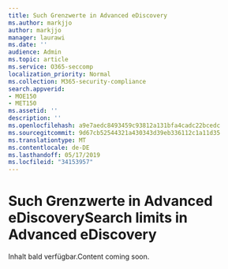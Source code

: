 ```yaml
---
title: Such Grenzwerte in Advanced eDiscovery
ms.author: markjjo
author: markjjo
manager: laurawi
ms.date: ''
audience: Admin
ms.topic: article
ms.service: O365-seccomp
localization_priority: Normal
ms.collection: M365-security-compliance
search.appverid:
- MOE150
- MET150
ms.assetid: ''
description: ''
ms.openlocfilehash: a9e7aedc8493459c93812a131bfa4cadc22bcedc
ms.sourcegitcommit: 9d67cb52544321a430343d39eb336112c1a11d35
ms.translationtype: MT
ms.contentlocale: de-DE
ms.lasthandoff: 05/17/2019
ms.locfileid: "34153957"
---
```

# <a name="search-limits-in-advanced-ediscovery"></a><span data-ttu-id="381ff-102">Such Grenzwerte in Advanced eDiscovery</span><span class="sxs-lookup"><span data-stu-id="381ff-102">Search limits in Advanced eDiscovery</span></span>

<span data-ttu-id="381ff-103">Inhalt bald verfügbar.</span><span class="sxs-lookup"><span data-stu-id="381ff-103">Content coming soon.</span></span>
